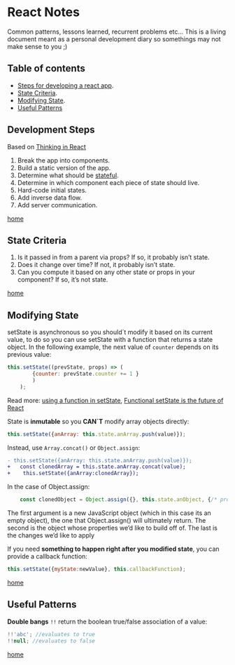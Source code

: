 # React Notes


 Common patterns, lessons learned, recurrent problems etc... 
 This is a living document meant as a personal development diary so somethings may not make sense to you ;) 

## Table of contents

* [Steps for developing a react app](#development-steps).
* [State Criteria](#state-criteria).
* [Modifying State](#modifying-state).
* [Useful Patterns](#useful-patterns)



## Development Steps

Based on [Thinking in React](https://reactjs.org/docs/thinking-in-react.html)

1. Break the app into components.
1. Build a static version of the app.
1. Determine what should be [stateful](#state-criteria).
1. Determine in which component each piece of state should live.
1. Hard-code initial states.
1. Add inverse data flow.
1. Add server communication.

[home][home]

## State Criteria

1. Is it passed in from a parent via props? If so, it probably isn’t state.
2. Does it change over time? If not, it probably isn’t state.
3. Can you compute it based on any other state or props in your component? If so, it’s not state.

[home][home]

## Modifying State

setState is asynchronous so you should´t modify it based on its current value, to do so you can use setState with a function that returns a state object. In the following example, the next value of `counter` depends on its previous value:

```js
this.setState((prevState, props) => (
        {counter: prevState.counter += 1 }
        )
    );
```
Read more:
[using a function in setState](https://medium.com/@wisecobbler/using-a-function-in-setstate-instead-of-an-object-1f5cfd6e55d1), [Functional setState is the future of React](https://medium.freecodecamp.org/functional-setstate-is-the-future-of-react-374f30401b6b)

State is **inmutable** so you **CAN´T** modify array objects directly:

```js
this.setState({anArray: this.state.anArray.push(value)});
```
Instead, use `Array.concat()` or `Object.assign`:
```diff
- this.setState({anArray: this.state.anArray.push(value)});
+   const clonedArray = this.state.anArray.concat(value);
+    this.setState({anArray:clonedArray});
```
In the case of Object.assign:

```js
    const clonedObject = Object.assign({}, this.state.anObject, {/* properties to modify/add */});
```

The first argument is a new JavaScript object (which in this case its an empty object), the one that Object.assign() will ultimately return. The second is the object whose properties we’d like to build off of. The last is the changes we’d like to apply

If you need **something to happen right after you modified state**, you can provide a callback function:

```js
this.setState({myState:newValue}, this.callbackFunction);
```

[home][home]

## Useful Patterns
**Double bangs** `!!` return the boolean true/false association of a value:

```js
!!'abc'; //evaluates to true
!!null; //evaluates to false
```

[home][home]









[home]:#table-of-contents